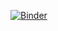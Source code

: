 
[![Binder](https://mybinder.org/badge_logo.svg)](https://mybinder.org/v2/gh/sakamurray/kuttaJoukowski/master)
